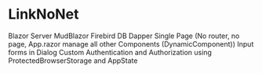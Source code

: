 # LinkNoNet
Blazor Server
MudBlazor
Firebird DB
Dapper
Single Page (No router, no page, App.razor manage all other Components (DynamicComponent))
Input forms in Dialog
Custom Authentication and Authorization using ProtectedBrowserStorage and AppState

